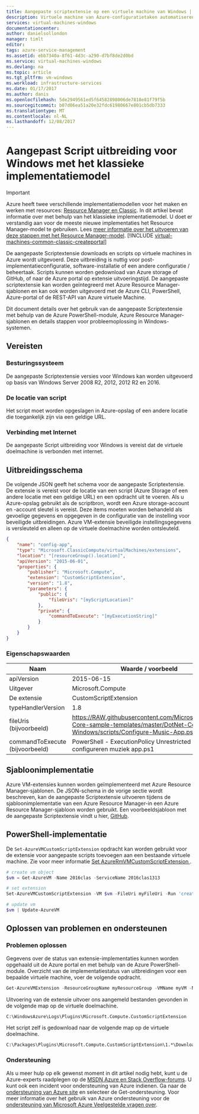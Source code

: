 ```yaml
---
title: Aangepaste scriptextensie op een virtuele machine van Windows | Microsoft Docs
description: Virtuele machine van Azure-configuratietaken automatiseren met behulp van de aangepaste scriptextensie PowerShell-scripts uitvoeren op een externe Windows-VM
services: virtual-machines-windows
documentationcenter: 
author: danielsollondon
manager: timlt
editor: 
tags: azure-service-management
ms.assetid: ebb7340a-8f61-4d3c-a290-d7bf8de2d0bd
ms.service: virtual-machines-windows
ms.devlang: na
ms.topic: article
ms.tgt_pltfrm: vm-windows
ms.workload: infrastructure-services
ms.date: 01/17/2017
ms.author: danis
ms.openlocfilehash: 5de2949561ed5f64582898006de7818e81f79f5b
ms.sourcegitcommit: b07d06ea51a20e32fdc61980667e801cb5db7333
ms.translationtype: MT
ms.contentlocale: nl-NL
ms.lasthandoff: 12/08/2017
---
```

# <a name="custom-script-extension-for-windows-using-the-classic-deployment-model"></a>Aangepast Script uitbreiding voor Windows met het klassieke implementatiemodel

> [!IMPORTANT] 
> Azure heeft twee verschillende implementatiemodellen voor het maken en werken met resources: [Resource Manager en Classic](../../../resource-manager-deployment-model.md). In dit artikel bevat informatie over met behulp van het klassieke implementatiemodel. U doet er verstandig aan voor de meeste nieuwe implementaties het Resource Manager-model te gebruiken. Lees [meer informatie over het uitvoeren van deze stappen met het Resource Manager-model](../extensions-customscript.md?toc=%2fazure%2fvirtual-machines%2fwindows%2ftoc.json).
> [!INCLUDE [virtual-machines-common-classic-createportal](../../../../includes/virtual-machines-classic-portal.md)]

De aangepaste Scriptextensie downloads en scripts op virtuele machines in Azure wordt uitgevoerd. Deze uitbreiding is nuttig voor post-implementatieconfiguratie, software-installatie of een andere configuratie / beheertaak. Scripts kunnen worden gedownload van Azure storage of GitHub, of naar de Azure portal op extensie uitvoeringstijd. De aangepaste scriptextensie kan worden geïntegreerd met Azure Resource Manager-sjablonen en kan ook worden uitgevoerd met de Azure CLI, PowerShell, Azure-portal of de REST-API van Azure virtuele Machine.

Dit document details over het gebruik van de aangepaste Scriptextensie met behulp van de Azure PowerShell-module, Azure Resource Manager-sjablonen en details stappen voor probleemoplossing in Windows-systemen.

## <a name="prerequisites"></a>Vereisten

### <a name="operating-system"></a>Besturingssysteem

De aangepaste Scriptextensie versies voor Windows kan worden uitgevoerd op basis van Windows Server 2008 R2, 2012, 2012 R2 en 2016.

### <a name="script-location"></a>De locatie van script

Het script moet worden opgeslagen in Azure-opslag of een andere locatie die toegankelijk zijn via een geldige URL.

### <a name="internet-connectivity"></a>Verbinding met Internet

De aangepaste Script uitbreiding voor Windows is vereist dat de virtuele doelmachine is verbonden met internet. 

## <a name="extension-schema"></a>Uitbreidingsschema

De volgende JSON geeft het schema voor de aangepaste Scriptextensie. De extensie is vereist voor de locatie van een script (Azure Storage of een andere locatie met een geldige URL) en een opdracht uit te voeren. Als u Azure-opslag gebruikt als de scriptbron, wordt een Azure storage-account en -account sleutel is vereist. Deze items moeten worden behandeld als gevoelige gegevens en opgegeven in de configuratie van de instelling voor beveiligde uitbreidingen. Azure VM-extensie beveiligde instellingsgegevens is versleuteld en alleen op de virtuele doelmachine worden ontsleuteld.

```json
{
    "name": "config-app",
    "type": "Microsoft.ClassicCompute/virtualMachines/extensions",
    "location": "[resourceGroup().location]",
    "apiVersion": "2015-06-01",
    "properties": {
        "publisher": "Microsoft.Compute",
        "extension": "CustomScriptExtension",
        "version": "1.8",
        "parameters": {
            "public": {
                "fileUris": "[myScriptLocation]"
            },
            "private": {
                "commandToExecute": "[myExecutionString]"
            }
        }
    }
}
```

### <a name="property-values"></a>Eigenschapswaarden

| Naam | Waarde / voorbeeld |
| ---- | ---- |
| apiVersion | 2015-06-15 |
| Uitgever | Microsoft.Compute |
| De extensie | CustomScriptExtension |
| typeHandlerVersion | 1.8 |
| fileUris (bijvoorbeeld) | https://RAW.githubusercontent.com/Microsoft/DotNet-Core-sample-templates/master/DotNet-Core-Music-Windows/scripts/Configure-Music-App.ps1 |
| commandToExecute (bijvoorbeeld) | PowerShell - ExecutionPolicy Unrestricted - bestand configureren muziek app.ps1 |

## <a name="template-deployment"></a>Sjabloonimplementatie

Azure VM-extensies kunnen worden geïmplementeerd met Azure Resource Manager-sjablonen. De JSON-schema in de vorige sectie wordt beschreven, kan de aangepaste Scriptextensie uitvoeren tijdens de sjabloonimplementatie van een Azure Resource Manager-in een Azure Resource Manager-sjabloon worden gebruikt. Een voorbeeldsjabloon met de aangepaste Scriptextensie vindt u hier, [GitHub](https://github.com/Microsoft/dotnet-core-sample-templates/tree/master/dotnet-core-music-windows).

## <a name="powershell-deployment"></a>PowerShell-implementatie

De `Set-AzureVMCustomScriptExtension` opdracht kan worden gebruikt voor de extensie voor aangepaste scripts toevoegen aan een bestaande virtuele machine. Zie voor meer informatie [Set AzureRmVMCustomScriptExtension ](https://docs.microsoft.com/powershell/resourcemanager/azurerm.compute/v2.1.0/set-azurermvmcustomscriptextension).

```powershell
# create vm object
$vm = Get-AzureVM -Name 2016clas -ServiceName 2016clas1313

# set extension
Set-AzureVMCustomScriptExtension -VM $vm -FileUri myFileUri -Run 'create-file.ps1'

# update vm
$vm | Update-AzureVM
```

## <a name="troubleshoot-and-support"></a>Oplossen van problemen en ondersteunen

### <a name="troubleshoot"></a>Problemen oplossen

Gegevens over de status van extensie-implementaties kunnen worden opgehaald uit de Azure portal en met behulp van de Azure PowerShell-module. Overzicht van de implementatiestatus van uitbreidingen voor een bepaalde virtuele machine, voer de volgende opdracht.

```powershell
Get-AzureVMExtension -ResourceGroupName myResourceGroup -VMName myVM -Name myExtensionName
```

Uitvoering van de extensie uitvoer ons aangemeld bestanden gevonden in de volgende map op de virtuele doelmachine.

```cmd
C:\WindowsAzure\Logs\Plugins\Microsoft.Compute.CustomScriptExtension
```

Het script zelf is gedownload naar de volgende map op de virtuele doelmachine.

```cmd
C:\Packages\Plugins\Microsoft.Compute.CustomScriptExtension\1.*\Downloads
```

### <a name="support"></a>Ondersteuning

Als u meer hulp op elk gewenst moment in dit artikel nodig hebt, kunt u de Azure-experts raadplegen op de [MSDN Azure en Stack Overflow-forums](https://azure.microsoft.com/en-us/support/forums/). U kunt ook een incident voor ondersteuning van Azure indienen. Ga naar de [ondersteuning van Azure site](https://azure.microsoft.com/en-us/support/options/) en selecteer de Get-ondersteuning. Voor meer informatie over het gebruik van Azure ondersteuning voor de [ondersteuning van Microsoft Azure Veelgestelde vragen over](https://azure.microsoft.com/en-us/support/faq/).
